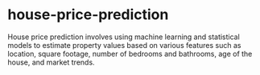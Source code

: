 # house-price-prediction
House price prediction involves using machine learning and statistical models to estimate property values based on various features such as location, square footage, number of bedrooms and bathrooms, age of the house, and market trends. 
